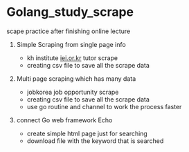 # Golang_study_scrape

scape practice after finishing online lecture

1. Simple Scraping from single page info

   - kh institute [iei.or.kr](http://iei.or.kr) tutor scrape
   - creating csv file to save all the scrape data

2. Multi page scraping which has many data

   - jobkorea job opportunity scrape
   - creating csv file to save all the scrape data
   - use go routine and channel to work the process faster

3. connect Go web framework Echo
   - create simple html page just for searching
   - download file with the keyword that is searched
